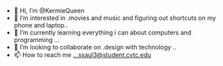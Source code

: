 - 👋 Hi, I’m @KermieQueen
- 👀 I’m interested in .movies and music and figuring out shortcuts on my phone and laptop..
- 🌱 I’m currently learning everything i can about computers and programming ...
- 💞️ I’m looking to collaborate on .design with technology ..
- 📫 How to reach me ...ssaul3@student.cvtc.edu

<!---
KermieQueen/KermieQueen is a ✨ special ✨ repository because its `README.md` (this file) appears on your GitHub profile.
You can click the Preview link to take a look at your changes.
--->
